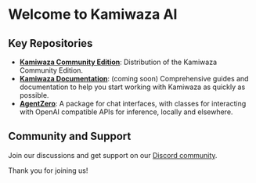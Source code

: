 # Welcome to Kamiwaza AI

## Key Repositories
- **[Kamiwaza Community Edition](https://github.com/kamiwaza-ai/kamiwaza-community-edition)**: Distribution of the Kamiwaza Community Edition.
- **[Kamiwaza Documentation](https://github.com/kamiwaza-ai/kamiwaza-docs)**: (coming soon) Comprehensive guides and documentation to help you start working with Kamiwaza as quickly as possible.
- **[AgentZero](https://github.com/kamiwaza-ai/agentzero)**: A package for chat interfaces, with classes for interacting with OpenAI compatible APIs for inference, locally and elsewhere.

## Community and Support
Join our discussions and get support on our [Discord community](https://discord.gg/cVGBS5rD2U).

Thank you for joining us!
